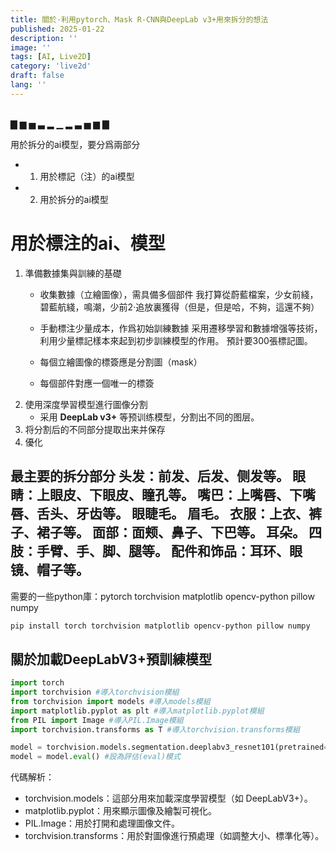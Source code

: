 ```yaml
---
title: 關於·利用pytorch、Mask R-CNN與DeepLab v3+用來拆分的想法
published: 2025-01-22
description: ''
image: ''
tags: [AI, Live2D]
category: 'live2d'
draft: false 
lang: ''
---
```


<br>
                      ▇ ▆ ▅ ▃ ▂ ▁ ▂ ▃ ▅ ▆ ▇ 
<br>

用於拆分的ai模型，要分爲兩部分
* 1. 用於標記（注）的ai模型
* 2. 用於拆分的ai模型

# 用於標注的ai、模型

1. 準備數據集與訓練的基礎
   * 收集數據（立繪圖像），需具備多個部件
       我打算從蔚藍檔案，少女前綫，碧藍航綫，鳴潮，少前2·追放裏獲得（但是，但是哈，不夠，這還不夠）
   * 手動標注少量成本，作爲初始訓練數據
       采用遷移學習和數據增强等技術，利用少量標記樣本來起到初步訓練模型的作用。
       預計要300張標記圖。

   * 每個立繪圖像的標簽應是分割圖（mask）
   * 每個部件對應一個唯一的標簽
2. 使用深度學習模型進行圖像分割
   * 采用 **DeepLab v3+** 等预训练模型，分割出不同的图层。  
3. 将分割后的不同部分提取出来并保存
4. 優化


最主要的拆分部分
头发：前发、后发、侧发等。
眼睛：上眼皮、下眼皮、瞳孔等。
嘴巴：上嘴唇、下嘴唇、舌头、牙齿等。
眼睫毛。
眉毛。
衣服：上衣、裤子、裙子等。
面部：面颊、鼻子、下巴等。
耳朵。
四肢：手臂、手、脚、腿等。
配件和饰品：耳环、眼镜、帽子等。
---

需要的一些python庫：pytorch torchvision matplotlib opencv-python pillow numpy

```bash
pip install torch torchvision matplotlib opencv-python pillow numpy
```

## 關於加載DeepLabV3+預訓練模型
```python
import torch
import torchvision #導入torchvision模組
from torchvision import models #導入models模組
import matplotlib.pyplot as plt #導入matplotlib.pyplot模組
from PIL import Image #導入PIL.Image模組
import torchvision.transforms as T #導入torchvision.transforms模組

model = torchvision.models.segmentation.deeplabv3_resnet101(pretrained=True) #加載DeepLabV3+預訓練模型
model = model.eval() #設為評估(eval)模式
```
代碼解析：
* torchvision.models：這部分用來加載深度學習模型（如 DeepLabV3+）。
* matplotlib.pyplot：用來顯示圖像及繪製可視化。
* PIL.Image：用於打開和處理圖像文件。
* torchvision.transforms：用於對圖像進行預處理（如調整大小、標準化等）。